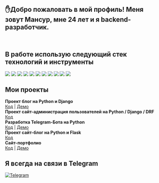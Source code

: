 ## ✋Добро пожаловать в мой профиль! Меня зовут Мансур, мне 24 лет и я backend-разработчик.
</br>

## В работе использую следующий стек технологий и инструменты
<img src="https://img.shields.io/badge/Python-323330?style=for-the-badge&logo=python&logoColor=F7DF1E">  <img src="https://img.shields.io/badge/Django-007ACC?style=for-the-badge&logo=django&logoColor=white">  <img src="https://img.shields.io/badge/DJANGO-REST-ff1709?style=for-the-badge&logo=django&logoColor=white&color=ff1709&labelColor=gray">  <img src="https://img.shields.io/badge/Flask-007ACC?style=for-the-badge&logo=flask&logoColor=white"> <img src="https://img.shields.io/badge/Swagger-85EA2D?style=for-the-badge&logo=Swagger&logoColor=white">  <img src="https://img.shields.io/badge/HTML5-E34F26?style=for-the-badge&logo=html5&logoColor=white">  <img src="https://img.shields.io/badge/CSS3-1572B6?style=for-the-badge&logo=css3&logoColor=white">  <img src="https://img.shields.io/badge/Bootstrap-563D7C?style=for-the-badge&logo=bootstrap&logoColor=white">  <img src="https://img.shields.io/badge/Ubuntu-E95420?style=for-the-badge&logo=ubuntu&logoColor=white">  <img src="https://img.shields.io/badge/MySQL-F05032?style=for-the-badge&logo=mysql&logoColor=white"> <img src="https://img.shields.io/badge/Git-F05032?style=for-the-badge&logo=git&logoColor=white"> 
</br>

## Мои проекты
**Проект блог на Python и Django**<br />
[Код](https://github.com/Mansur-09595/MANSUR_BLOG) | [Демо](https://musaevblog.herokuapp.com/)<br />
**Проект сайт-администрация пользователей на Python / Django / DRF**<br />
[Код](https://github.com/Mansur-09595/users_register_view)<br />
**Разработка Telegram-Бота на Python**<br />
[Код](https://github.com/Mansur-09595/tv_programm_bot) | [Демо](https://t.me/Tv_programBot)<br />
**Проект сайт-блог на Python и Flask**<br />
[Код](https://github.com/Mansur-09595/Flaskblog)<br />
**Сайт-портфолио**<br />
[Код](https://github.com/Mansur-09595/portfolio.musaev.github.io) | [Демо](https://kunhmnoykukjfuwvp2lhtw-on.drv.tw/mysite/)<br />


## Я всегда на связи в Telegram 
[![Telegram](https://img.shields.io/badge/Telegram-red?style=social&logo=telegram)](https://t.me/IOIIOIIOII)
